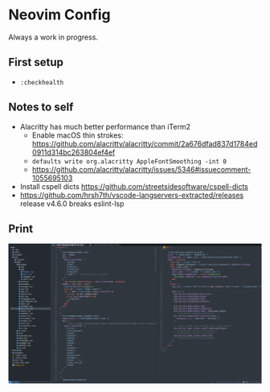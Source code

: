 # Neovim Config

Always a work in progress.

## First setup

- `:checkhealth`

## Notes to self

- Alacritty has much better performance than iTerm2
  - Enable macOS thin strokes: https://github.com/alacritty/alacritty/commit/2a676dfad837d1784ed0911d314bc263804ef4ef
  - `defaults write org.alacritty AppleFontSmoothing -int 0`
  - https://github.com/alacritty/alacritty/issues/5346#issuecomment-1055695103
- Install cspell dicts https://github.com/streetsidesoftware/cspell-dicts
- https://github.com/hrsh7th/vscode-langservers-extracted/releases release v4.6.0 breaks eslint-lsp

## Print

![Printscreen](img/print.png)
